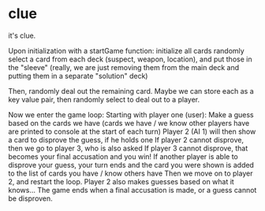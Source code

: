 # clue
it's clue.

Upon initialization with a startGame function:
initialize all cards
randomly select a card from each deck (suspect, weapon, location), and put those in the "sleeve"
(really, we are just removing them from the main deck and putting them in a separate "solution" deck)

Then, randomly deal out the remaining card. Maybe we can store each as a key value pair, then randomly select to deal out to a player.

Now we enter the game loop:
Starting with player one (user):
  Make a guess based on the cards we have (cards we have / we know other players have are printed to console at the start of each turn)
  Player 2 (AI 1) will then show a card to disprove the guess, if he holds one
  If player 2 cannot disprove, then we go to player 3, who is also asked
  If player 3 cannot disprove, that becomes your final accusation and you win!
  If another player is able to disprove your guess, your turn ends and the card you were shown is added to the list of cards you have / know others have
  Then we move on to player 2, and restart the loop. Player 2 also makes guesses based on what it knows...
  The game ends when a final accusation is made, or a guess cannot be disproven.
